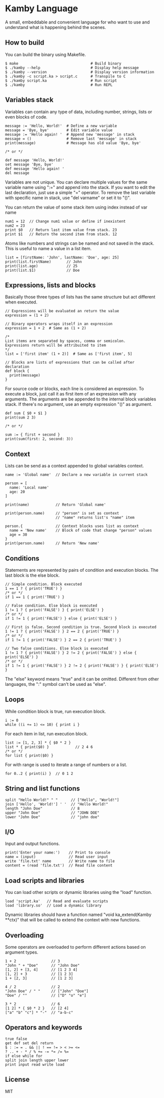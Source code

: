 Kamby Language
==============
A small, embeddable and convenient language for who want to use and understand
what is happening behind the scenes.

How to build
------------
You can build the binary using Makefile.

    $ make                                 # Build binary
    $ ./kamby --help                       # Display help message
    $ ./kamby --version                    # Display version information
    $ ./kamby -c script.ka > script.c      # Transpile to C
    $ ./kamby script.ka                    # Run script
    $ ./kamby                              # Run REPL

Variables stack
---------------
Variables can contain any type of data, including number, strings, lists or even
blocks of code.

    message := 'Hello, World!'  # Define a new variable
    message = 'Bye, bye'        # Edit variable value
    message := 'Hello again! '  # Append new 'message' in stack
    message = ()                # Remove last 'message' in stack
    print(message)              # Message has old value 'Bye, bye'
    
    /* or */
    
    def message 'Hello, World!'
    set message 'Bye, bye'
    def message 'Hello again! '
    del message

Variables are not unique. You can declare multiple values for the same variable
name using ":=" and append into the stack. If you want to edit the last
declaration, just use a simple "=" operator. To remove the last variable with
specific name in stack, use "del varname" or set it to "()".

You can return the value of some stack item using index instead of var name

    num1 = 12  // Change num1 value or define if inexistent
    num2 = 23
    print $0   // Return last item value from stack. 23
    print $1   // Return the second item from stack. 12

Atoms like numbers and strings can be named and not saved in the stack.
This is useful to name a value in a list item.

    list = [firstName: 'John', lastName: 'Doe', age: 25]
    print(list.firstName)       // John
    print(list.age)             // 25
    print(list.$1)              // Doe

Expressions, lists and blocks
-----------------------------
Basically those three types of lists has the same structure but act different
when executed.

    // Expressions will be evaluated an return the value
    expression = (1 + 2)
    
    // Binary operators wraps itself in an expression
    expression = 1 + 2  # Same as (1 + 2)
    
    /*
    List items are separated by spaces, comma or semicolon.
    Expressions return will be attribuited to item
    */
    list = ['first item' (1 + 2)]  # Same as ['first item', 5]
    
    // Blocks are lists of expressions that can be called after declaration
    def block {
      print(message)
    }

For source code or blocks, each line is considered an expression. To execute a
block, just call it as first item of an expression with any arguments.
The arguments are be appended to the internal block variables stack.
If there's no argument, use an empty expression "()" as argument.

    def sum { $0 + $1 }
    print(sum 2 3)
    
    /* or */
    
    sum := { first + second }
    print(sum(first: 2, second: 3))

Context
-------
Lists can be send as a context appended to global variables context.

    name := 'Global name'  // Declare a new variable in current stack
    
    person = [
      name: 'Local name'
      age: 20
    ]
    
    print(name)            // Return 'Global name'
    
    print(person.name)     // "person" is set as context
                           // "name" returns list's "name" item
    
    person.{               // Context blocks uses list as context
      name = 'New name'    // Block of code that change "person" values
      age = 30
    }
    print(person.name)     // Return 'New name'

Conditions
----------
Statements are represented by pairs of condition and execution blocks.
The last block is the else block.

    // Simple condition. Block executed
    1 == 1 ? { print('TRUE') }
    /* or */
    if 1 == 1 { print('TRUE') }
    
    // False condition. Else block is executed
    1 != 1 ? { print('FALSE') } { print('ELSE') }
    /* or */
    if 1 != 1 { print('FALSE') } else { print('ELSE') }
    
    // First is false. Second condition is true. Second block is executed
    1 != 1 ? { print('FALSE') } 2 == 2 { print('TRUE') }
    /* or */
    if 1 != 1 { print('FALSE') } 2 == 2 { print('TRUE') }
    
    // Two false conditions. Else block is executed
    1 != 1 ? { print('FALSE') } 2 != 2 { print('FALSE') } else { print('ELSE') }
    /* or */
    if 1 != 1 { print('FALSE') } 2 != 2 { print('FALSE') } { print('ELSE') }

The "else" keyword means "true" and it can be omitted.
Different from other languages, the ":" symbol can't be used as "else".

Loops
-----
While condition block is true, run execution block.

    i := 0
    while ((i += 1) <= 10) { print i }

For each item in list, run execution block.

    list := [1, 2, 3] * { $0 * 2 }
    list * { print($0) }            // 2 4 6
    /* or */
    for list { print($0) }

For with range is used to iterate a range of numbers or a list.

    for 0..2 { print(i) }  // 0 1 2

String and list functions
-------------------------

    split "Hello World!" " "      // ["Hello", "World!"]
    join ['Hello', 'World!'] ' '  // "Hello World!"
    length "John Doe"             // 8
    upper "John Doe"              // "JOHN DOE"
    lower "John Doe"              // "john doe"

I/O
---
Input and output functions.

    print('Enter your name:')    // Print to console
    name = (input)               // Read user input
    write 'file.txt' name        // Write name to file
    content = (read 'file.txt')  // Read file content

Load scripts and libraries
--------------------------
You can load other scripts or dynamic libraries using the "load" function.

    load 'script.ka'   // Read and evaluate scripts
    load 'library.so'  // Load a dynamic library

Dynamic libraries should have a function named "void ka_extend(Kamby \**ctx)"
that will be called to extend the context with new functions.

Overloading
-----------
Some operators are overloaded to perform different actions based on argument types.

    1 + 2                // 3
    "John " + "Doe"      // "John Doe"
    [1, 2] + [3, 4]      // [1 2 3 4]
    [1, 2] + 3           // [1 2 3]
    1 + [2, 3]           // [1 2 3]

    4 / 2                // 2
    "John Doe" / " "     // ["John" "Doe"]
    "Doe" / ""           // ["D" "o" "e"]

    3 * 2                // 6
    [1 2] * { $0 * 2 }   // [2 4]
    ["a" "b" "c"] * "-"  // "a-b-c"

Operators and keywords
----------------------

    true false
    get def set del return
    $ : := = . && || ! == != > < >= <=
    ? .. + - * / % += -= *= /= %=
    if else while for
    split join length upper lower
    print input read write load

License
-------
MIT
